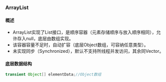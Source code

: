 ### ArrayList

#### 概述

- ArrayList实现了List接口，是顺序容器（元素存储顺序与放入顺序相同），允许存入null，底层由数组实现。
- 该容器容量不足时，自动扩容（底层Object数组，可容纳任意类型）。
- 未实现同步（Synchronized），默认不支持所线程并发访问，其余同Vector。

#### 底层数据结构

```java
transient Object[] elementData;//Object数组
```

























































